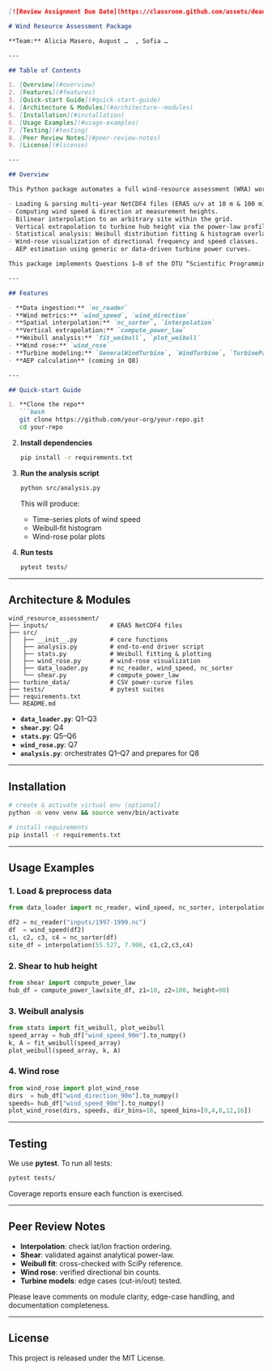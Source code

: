 ```markdown
[![Review Assignment Due Date](https://classroom.github.com/assets/deadline-readme-button-22041afd0340ce965d47ae6ef1cefeee28c7c493a6346c4f15d667ab976d596c.svg)](https://classroom.github.com/a/zjSXGKeR)

# Wind Resource Assessment Package

**Team:** Alicia Masero, August …  , Sofia …

---

## Table of Contents

1. [Overview](#overview)  
2. [Features](#features)  
3. [Quick-start Guide](#quick-start-guide)  
4. [Architecture & Modules](#architecture--modules)  
5. [Installation](#installation)  
6. [Usage Examples](#usage-examples)  
7. [Testing](#testing)  
8. [Peer Review Notes](#peer-review-notes)  
9. [License](#license)  

---

## Overview

This Python package automates a full wind-resource assessment (WRA) workflow using ERA5 reanalysis data. It supports:

- Loading & parsing multi-year NetCDF4 files (ERA5 u/v at 10 m & 100 m).  
- Computing wind speed & direction at measurement heights.  
- Bilinear interpolation to an arbitrary site within the grid.  
- Vertical extrapolation to turbine hub height via the power-law profile.  
- Statistical analysis: Weibull distribution fitting & histogram overlay.  
- Wind-rose visualization of directional frequency and speed classes.  
- AEP estimation using generic or data-driven turbine power curves.  

This package implements Questions 1–8 of the DTU “Scientific Programming for Wind Energy” final project.

---

## Features

- **Data ingestion:** `nc_reader`  
- **Wind metrics:** `wind_speed`, `wind_direction`  
- **Spatial interpolation:** `nc_sorter`, `interpolation`  
- **Vertical extrapolation:** `compute_power_law`  
- **Weibull analysis:** `fit_weibull`, `plot_weibull`  
- **Wind rose:** `wind_rose`  
- **Turbine modeling:** `GeneralWindTurbine`, `WindTurbine`, `TurbineParameters`  
- **AEP calculation** (coming in Q8)  

---

## Quick-start Guide

1. **Clone the repo**  
   ```bash
   git clone https://github.com/your-org/your-repo.git
   cd your-repo
   ```

2. **Install dependencies**  
   ```bash
   pip install -r requirements.txt
   ```

3. **Run the analysis script**  
   ```bash
   python src/analysis.py
   ```
   This will produce:
   - Time-series plots of wind speed  
   - Weibull‐fit histogram  
   - Wind-rose polar plots  

4. **Run tests**  
   ```bash
   pytest tests/
   ```

---

## Architecture & Modules

```
wind_resource_assessment/
├── inputs/                 # ERA5 NetCDF4 files
├── src/
│   ├── __init__.py         # core functions
│   ├── analysis.py         # end-to-end driver script
│   ├── stats.py            # Weibull fitting & plotting
│   ├── wind_rose.py        # wind-rose visualization
│   ├── data_loader.py      # nc_reader, wind_speed, nc_sorter
│   └── shear.py            # compute_power_law
├── turbine_data/           # CSV power-curve files
├── tests/                  # pytest suites
├── requirements.txt
└── README.md
```

- **`data_loader.py`**: Q1–Q3  
- **`shear.py`**: Q4  
- **`stats.py`**: Q5–Q6  
- **`wind_rose.py`**: Q7  
- **`analysis.py`**: orchestrates Q1–Q7 and prepares for Q8  

---

## Installation

```bash
# create & activate virtual env (optional)
python -m venv venv && source venv/bin/activate

# install requirements
pip install -r requirements.txt
```

---

## Usage Examples

### 1. Load & preprocess data  
```python
from data_loader import nc_reader, wind_speed, nc_sorter, interpolation

df2 = nc_reader("inputs/1997-1999.nc")
df  = wind_speed(df2)
c1, c2, c3, c4 = nc_sorter(df)
site_df = interpolation(55.527, 7.906, c1,c2,c3,c4)
```

### 2. Shear to hub height  
```python
from shear import compute_power_law
hub_df = compute_power_law(site_df, z1=10, z2=100, height=90)
```

### 3. Weibull analysis  
```python
from stats import fit_weibull, plot_weibull
speed_array = hub_df["wind_speed_90m"].to_numpy()
k, A = fit_weibull(speed_array)
plot_weibull(speed_array, k, A)
```

### 4. Wind rose  
```python
from wind_rose import plot_wind_rose
dirs  = hub_df["wind_direction_90m"].to_numpy()
speeds= hub_df["wind_speed_90m"].to_numpy()
plot_wind_rose(dirs, speeds, dir_bins=16, speed_bins=[0,4,8,12,16])
```

---

## Testing

We use **pytest**. To run all tests:

```bash
pytest tests/
```

Coverage reports ensure each function is exercised.

---

## Peer Review Notes

- **Interpolation**: check lat/lon fraction ordering.  
- **Shear**: validated against analytical power-law.  
- **Weibull fit**: cross-checked with SciPy reference.  
- **Wind rose**: verified directional bin counts.  
- **Turbine models**: edge cases (cut-in/out) tested.  

Please leave comments on module clarity, edge-case handling, and documentation completeness.

---

## License

This project is released under the MIT License.  
```

